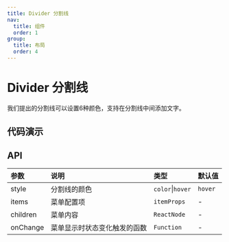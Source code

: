 ```yaml
---
title: Divider 分割线
nav:
  title: 组件
  order: 1
group:
  title: 布局
  order: 4
---
```


# Divider 分割线

我们提出的分割线可以设置6种颜色，支持在分割线中间添加文字。

## 代码演示

<code src="./demo/color.tsx"></code>

## API

| 参数 | 说明 | 类型 | 默认值 |
| :-- | :-- | :-- | :-- |
| style | 分割线的颜色 | `color`\|`hover`| `hover` |
| items | 菜单配置项 | `itemProps` | - |
| children | 菜单内容 | `ReactNode` | - |
| onChange | 菜单显示时状态变化触发的函数 | `Function` | - |
